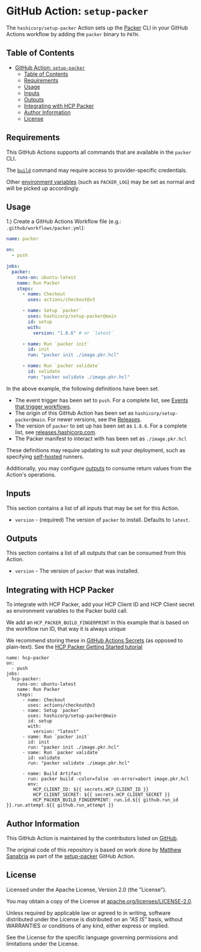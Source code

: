 # GitHub Action: `setup-packer`

The `hashicorp/setup-packer` Action sets up the [Packer](https://www.packer.io) CLI in your GitHub Actions workflow by adding the `packer` binary to `PATH`.

## Table of Contents

<!-- TOC -->
* [GitHub Action: `setup-packer`](#github-action--setup-packer)
  * [Table of Contents](#table-of-contents)
  * [Requirements](#requirements)
  * [Usage](#usage)
  * [Inputs](#inputs)
  * [Outputs](#outputs)
  * [Integrating with HCP Packer](#Integrating-with-HCP-Packer)
  * [Author Information](#author-information)
  * [License](#license)
<!-- TOC -->

## Requirements

This GitHub Actions supports all commands that are available in the `packer` CLI.

The [`build`](https://developer.hashicorp.com/packer/docs/commands/build) command may require access to provider-specific credentials.

Other [environment variables](https://developer.hashicorp.com/packer/docs/commands#environment-variables) (such as `PACKER_LOG`) may be set as normal and will be picked up accordingly.

## Usage

1.) Create a GitHub Actions Workflow file (e.g.: `.github/workflows/packer.yml`):

```yaml
name: packer

on:
  - push

jobs:
  packer:
    runs-on: ubuntu-latest
    name: Run Packer
    steps:
      - name: Checkout
        uses: actions/checkout@v3

      - name: Setup `packer`
        uses: hashicorp/setup-packer@main
        id: setup
        with:
          version: "1.8.6" # or `latest`

      - name: Run `packer init`
        id: init
        run: "packer init ./image.pkr.hcl"

      - name: Run `packer validate`
        id: validate
        run: "packer validate ./image.pkr.hcl"
```

In the above example, the following definitions have been set.

- The event trigger has been set to `push`. For a complete list, see [Events that trigger workflows](https://docs.github.com/en/actions/using-workflows/events-that-trigger-workflows).
- The origin of this GitHub Action has been set as `hashicorp/setup-packer@main`. For newer versions, see the [Releases](https://github.com/hashicorp/setup-packer/releases).
- The version of `packer` to set up has been set as `1.8.6`. For a complete list, see [releases.hashicorp.com](https://releases.hashicorp.com/packer/).
- The Packer manifest to interact with has been set as `./image.pkr.hcl`

These definitions may require updating to suit your deployment, such as specifying [self-hosted](https://docs.github.com/en/actions/using-workflows/workflow-syntax-for-github-actions#choosing-self-hosted-runners) runners.

Additionally, you may configure [outputs](https://docs.github.com/en/actions/using-workflows/workflow-syntax-for-github-actions#example-defining-outputs-for-a-job) to consume return values from the Action's operations.

## Inputs

This section contains a list of all inputs that may be set for this Action.

- `version` - (required) The version of `packer` to install. Defaults to `latest`.

## Outputs

This section contains a list of all outputs that can be consumed from this Action.

- `version` -  The version of `packer` that was installed.

## Integrating with HCP Packer
To integrate with HCP Packer, add your HCP Client ID and HCP Client secret as environment variables to the Packer build call.

We add an `HCP_PACKER_BUILD_FINGERPRINT` in this example that is based on the workflow run ID, that way it is always unique

We recommend storing these in [GitHub Actions Secrets](https://docs.github.com/en/actions/security-guides/encrypted-secrets#creating-encrypted-secrets-for-a-repository) (as opposed to plain-text). See the [HCP Packer Getting Started tutorial](https://developer.hashicorp.com/packer/tutorials/hcp-get-started/hcp-push-image-metadata)

```
name: hcp-packer
on:
  - push
jobs:
  hcp-packer:
    runs-on: ubuntu-latest
    name: Run Packer
    steps:
      - name: Checkout
        uses: actions/checkout@v3
      - name: Setup `packer`
        uses: hashicorp/setup-packer@main
        id: setup
        with:
          version: "latest"
      - name: Run `packer init`
        id: init
        run: "packer init ./image.pkr.hcl"
      - name: Run `packer validate`
        id: validate
        run: "packer validate ./image.pkr.hcl"

      - name: Build Artifact
        run: packer build -color=false -on-error=abort image.pkr.hcl
        env:
          HCP_CLIENT_ID: ${{ secrets.HCP_CLIENT_ID }}
          HCP_CLIENT_SECRET: ${{ secrets.HCP_CLIENT_SECRET }}
          HCP_PACKER_BUILD_FINGERPRINT: run.id.${{ github.run_id }}.run.attempt.${{ github.run_attempt }}
```

## Author Information

This GitHub Action is maintained by the contributors listed on [GitHub](https://github.com/hashicorp/setup-packer/graphs/contributors).

The original code of this repository is based on work done by [Matthew Sanabria](https://github.com/sudomateo) as part of the [setup-packer](https://github.com/sudomateo/setup-packer) GitHub Action.

## License

Licensed under the Apache License, Version 2.0 (the "License").

You may obtain a copy of the License at [apache.org/licenses/LICENSE-2.0](http://www.apache.org/licenses/LICENSE-2.0).

Unless required by applicable law or agreed to in writing, software distributed under the License is distributed on an _"AS IS"_ basis, without WARRANTIES or conditions of any kind, either express or implied.

See the License for the specific language governing permissions and limitations under the License.
